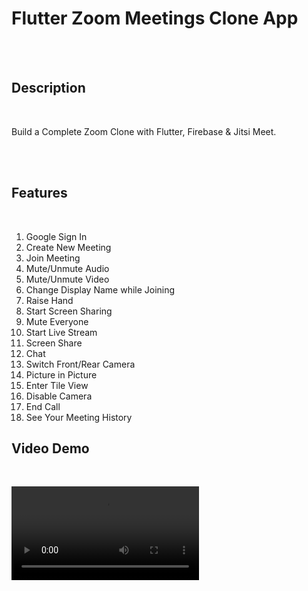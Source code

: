 <h1>Flutter Zoom Meetings Clone App </h1>

<br>
<br>
<h2>Description</h2>
<br>
<p>Build a Complete Zoom Clone with Flutter, Firebase & Jitsi Meet.</p>
<br>
<br>
<h2>Features</h2>
<br>
<p>

1. Google Sign In
2. Create New Meeting
3. Join Meeting
4. Mute/Unmute Audio
5. Mute/Unmute Video
6. Change Display Name while Joining
7. Raise Hand
8. Start Screen Sharing
9. Mute Everyone
10. Start Live Stream
11. Screen Share
12. Chat
13. Switch Front/Rear Camera
14. Picture in Picture
15. Enter Tile View
16. Disable Camera
17. End Call
18. See Your Meeting History

</p>

<h2>Video Demo</h2>
<br>

![Test-Gif-File](https://github.com/Ebrahim1133/Flutter-Zoom-Clone-App/blob/master/clideo_editor_c274bf145688473a8f1dc17282af1424.mp4)


